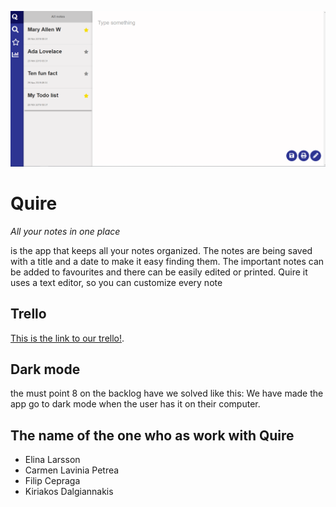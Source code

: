 ![Quire](/images/Quire.png)


# Quire

*All your notes in one place*

is the app that keeps all your notes organized.
The notes are being saved with a title and a date to make it easy finding them.
The important notes can be added to favourites and there can be easily edited or printed.
Quire it uses a text editor, so you can customize every note


## Trello 

[This is the link to our trello!](https://trello.com/b/cVJ29Bci/keyboard).


## Dark mode
the must point 8 on the backlog have we solved like this:
We have made the app go to dark mode when the user has it on their computer.


## The name of the one who as work with Quire 

* Elina Larsson 
* Carmen Lavinia Petrea
* Filip Cepraga
* Kiriakos Dalgiannakis

